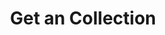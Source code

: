 ---
title: Get an Collection
excerpt: Retrieve a Collection
api:
  file: story-protocol-api-reference.json
  operationId: get_api-v2-collections-collectionid
deprecated: false
hidden: false
metadata:
  title: ''
  description: ''
  robots: index
next:
  description: ''
---